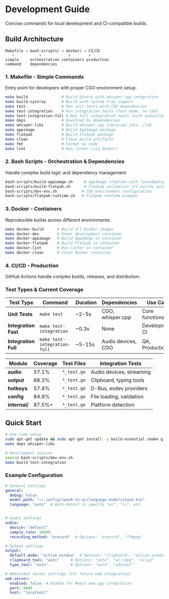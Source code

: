 # Development Guide

Concise commands for local development and CI-compatible builds.

## Build Architecture

```
Makefile → bash-scripts/ → docker/ → CI/CD
   ↑           ↑            ↑        ↑
simple     orchestration containers production
command    dependencies
```

### 1. Makefile - Simple Commands
Entry point for developers with proper CGO environment setup:
```bash
make build               # Build binary with whisper.cpp integration
make build-systray       # Build with system tray support
make test                # Run unit tests with CGO dependencies
make test-integration    # Run integration tests (fast mode, no CGO)
make test-integration-full # Run full integration tests (with audio/CGO)
make deps                # Download Go dependencies
make whisper-libs        # Build whisper.cpp libraries into ./lib
make appimage            # Build AppImage package
make flatpak             # Build Flatpak package
make clean               # Clean build artifacts
make fmt                 # Format Go code
make lint                # Run linter (via Docker)
```

### 2. Bash Scripts - Orchestration & Dependencies  
Handle complex build logic and dependency management:
```bash
bash-scripts/build-appimage.sh     # AppImage creation with linuxdeploy fallbacks
bash-scripts/build-flatpak.sh      # Flatpak validation (CI builds actual package)
bash-scripts/dev-env.sh           # CGO environment configuration
bash-scripts/flatpak-runtime.sh   # Flatpak runtime wrapper
```

### 3. Docker - Containers
Reproducible builds across different environments:
```bash
make docker-build      # Build all Docker images
make docker-dev        # Enter development container
make docker-appimage   # Build AppImage in container
make docker-flatpak    # Build Flatpak in container
make docker-lint       # Run linter in container
make docker-clean      # Clean Docker resources
```

### 4. CI/CD - Production
GitHub Actions handle complex builds, releases, and distribution.

### Test Types & Current Coverage 

| Test Type | Command | Duration | Dependencies | Use Case |
|-----------|---------|----------|--------------|----------|
| **Unit Tests** | `make test` | ~2-5s | CGO, whisper.cpp | Core functionality |
| **Integration Fast** | `make test-integration` | ~0.3s | None | Development, CI |
| **Integration Full** | `make test-integration-full` | ~5-15s | Audio devices, CGO | QA, Production |


| Module | Coverage | Test Files | Integration Tests |
|--------|----------|------------|-------------------|
| **audio** | 57.1% | `*_test.go` | Audio devices, streaming |
| **output** | 68.3% | `*_test.go` | Clipboard, typing tools |
| **hotkeys** | 57.4% | `*_test.go` | D-Bus, evdev providers |
| **config** | 84.9% | `*_test.go` | File loading, validation |
| **internal/** | 87.5%+ | `*_test.go` | Platform detection |

## Quick Start

```bash
# One-time setup
sudo apt-get update && sudo apt-get install -y build-essential cmake git pkg-config
make deps whisper-libs

# Development session
source bash-scripts/dev-env.sh
make build test-integration
```

### Example Configuration

```yaml
# General settings
general:
  debug: false
  model_path: "~/.config/speak-to-ai/language-models/base.bin"
  language: "auto"  # Auto-detect or specify "en", "ru", etc.


# Audio settings
audio:
  device: "default"
  sample_rate: 16000
  recording_method: "arecord"  # Options: "arecord", "ffmpeg"

# Output settings
output:
  default_mode: "active_window"  # Options: "clipboard", "active_window", "combined"
  clipboard_tool: "auto"     # Options: "auto", "wl-copy", "xclip"
  type_tool: "auto"          # Options: "auto", "xdotool"

# WebSocket server settings (for future web integration)
web_server:
  enabled: false  # Enable for React web app integration
  port: 8080
  host: "localhost"
```